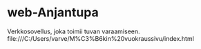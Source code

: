 # web-Anjantupa
Verkkosovellus, joka toimii tuvan varaamiseen.
file:///C:/Users/varve/M%C3%B6kin%20vuokraussivu/index.html
